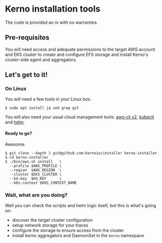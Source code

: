 # Kerno installation tools
The code is provided as-is with no warranties.

## Pre-requisites
You will need access and adequate permissions to the target AWS account and EKS cluster to create and configure EFS storage and install Kerno's cluster-side agent and aggregators.


## Let's get to it!
### On Linux
You will need a few tools in your Linux box.
```console
$ sudo apt install jq sed grep git
```

You will also need your usual cloud management tools: [aws-cli v2](https://docs.aws.amazon.com/cli/latest/userguide/getting-started-install.html), [kubectl](https://kubernetes.io/docs/tasks/tools/) and [helm](https://helm.sh/docs/intro/install/).

#### Ready to go?
Awesome
```console
$ git clone --depth 1 git@github.com:kernoio/installer kerno-installer
$ cd kerno-installer
$ ./bin/aws.sh install   \
  --profile $AWS_PROFILE \
  --region  $AWS_REGION  \
  --cluster $EKS_CLUSTER \
  --k4-key  $K4_KEY      \    
  --k8s-context $K8S_CONTEXT_NAME
```


### Wait, what are you doing?
Well you can check the scripts and helm logic itself, but this is what's going on:
- discover the target cluster configuration
- setup network storage for your traces
- configure the storage to ensure access from the cluster
- install kerno aggregators and DaemonSet in the `kerno` namespace